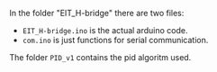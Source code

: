 In the folder "EIT_H-bridge" there are two files:
- `EIT_H-bridge.ino` is the actual arduino code. 
- `com.ino` is just functions for serial communication. 

The folder `PID_v1` contains the pid algoritm used. 
